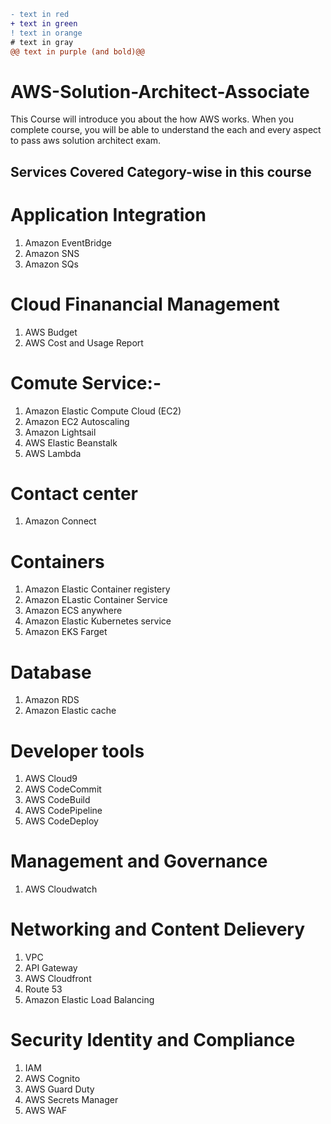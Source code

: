 ```diff
- text in red
+ text in green
! text in orange
# text in gray
@@ text in purple (and bold)@@
```



# AWS-Solution-Architect-Associate
This Course will introduce you about the how AWS works.
When you complete course, you will be able to understand the each and every aspect to pass aws solution architect exam.

## Services Covered Category-wise in this course ##

# Application Integration
1. Amazon EventBridge
2. Amazon SNS
3. Amazon SQs

# Cloud Finanancial Management
1. AWS Budget
2. AWS Cost and Usage Report


# Comute Service:- 
1. Amazon Elastic Compute Cloud (EC2)
2. Amazon EC2 Autoscaling
3. Amazon Lightsail
4. AWS Elastic Beanstalk
5. AWS Lambda

# Contact center
1. Amazon Connect

# Containers
1. Amazon Elastic Container registery
2. Amazon ELastic Container Service
3. Amazon ECS anywhere
4. Amazon Elastic Kubernetes service
5. Amazon EKS Farget

# Database 
1. Amazon RDS
2. Amazon Elastic cache

# Developer tools
1. AWS Cloud9
2. AWS CodeCommit
3. AWS CodeBuild
4. AWS CodePipeline
5. AWS CodeDeploy

# Management and Governance
1. AWS Cloudwatch

# Networking and Content Delievery
1. VPC 
2. API Gateway
3. AWS Cloudfront
4. Route 53
5. Amazon Elastic Load Balancing

# Security Identity and Compliance
1. IAM
2. AWS Cognito
3. AWS Guard Duty
4. AWS Secrets Manager
5. AWS WAF








